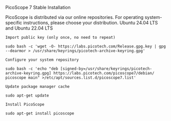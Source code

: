 PicoScope 7 Stable
Installation

PicoScope is distributed via our online repositories. For operating system-specific instructions, please choose your distribution.
Ubuntu 24.04 LTS and Ubuntu 22.04 LTS

    Import public key (only once, no need to repeat)

    sudo bash -c 'wget -O- https://labs.picotech.com/Release.gpg.key | gpg --dearmor > /usr/share/keyrings/picotech-archive-keyring.gpg'

    Configure your system repository

    sudo bash -c 'echo "deb [signed-by=/usr/share/keyrings/picotech-archive-keyring.gpg] https://labs.picotech.com/picoscope7/debian/ picoscope main" >/etc/apt/sources.list.d/picoscope7.list'

    Update package manager cache

    sudo apt-get update

    Install PicoScope

    sudo apt-get install picoscope



